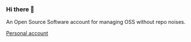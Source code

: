 ### Hi there 👋

An Open Source Software account for managing OSS without repo noises.

[Personal account](https://github.com/Ghamza-Jd)
